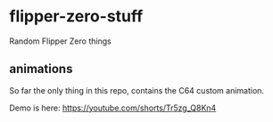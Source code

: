 # flipper-zero-stuff
Random Flipper Zero things


## animations
So far the only thing in this repo, contains the C64 custom animation.

Demo is here: https://youtube.com/shorts/Tr5zg_Q8Kn4

